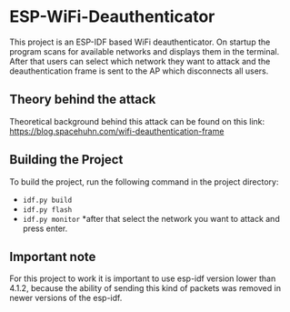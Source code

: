 # ESP-WiFi-Deauthenticator
This project is an ESP-IDF based WiFi deauthenticator. On startup the program scans for available networks and displays them in the terminal. After that users can select which network they want to attack and the deauthentication frame is sent to the AP which disconnects all users.

## Theory behind the attack
Theoretical background behind this attack can be found on this link: https://blog.spacehuhn.com/wifi-deauthentication-frame

## Building the Project
To build the project, run the following command in the project directory:

* `idf.py build`
* `idf.py flash`
* `idf.py monitor`
*after that select the network you want to attack and press enter.

## Important note
For this project to work it is important to use esp-idf version lower than 4.1.2, because the ability of sending this kind of packets was removed in newer versions of the esp-idf.

